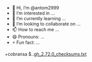 - 👋 Hi, I’m @antom2999
- 👀 I’m interested in ...
- 🌱 I’m currently learning ...
- 💞️ I’m looking to collaborate on ...
- 📫 How to reach me ...
- 😄 Pronouns: ...
- ⚡ Fun fact: ...

<!---
antom2999/antom2999 is a ✨ special ✨ repository because its `README.md` (this file) appears on your GitHub profile.
You can click the Preview link to take a look at your changes.
--->
+cobransa $..[gh_2.72.0_checksums.txt](https://github.com/user-attachments/files/20051436/gh_2.72.0_checksums.txt)
